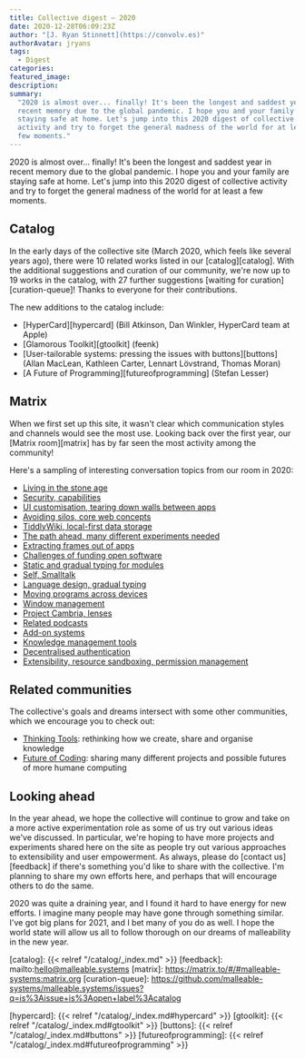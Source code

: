 ```yaml
---
title: Collective digest — 2020
date: 2020-12-28T06:09:23Z
author: "[J. Ryan Stinnett](https://convolv.es)"
authorAvatar: jryans
tags:
  - Digest
categories:
featured_image:
description:
summary:
  "2020 is almost over... finally! It's been the longest and saddest year in
  recent memory due to the global pandemic. I hope you and your family are
  staying safe at home. Let's jump into this 2020 digest of collective
  activity and try to forget the general madness of the world for at least a
  few moments."
---
```


2020 is almost over... finally! It's been the longest and saddest
year in recent memory due to the global pandemic. I hope you and your family are
staying safe at home. Let's jump into this 2020 digest of collective activity and try to forget the general madness of the world for at least a few moments.

## Catalog

In the early days of the collective site (March 2020, which feels like several
years ago), there were 10 related works listed in our [catalog][catalog]. With
the additional suggestions and curation of our community, we're now up to 19
works in the catalog, with 27 further suggestions [waiting for
curation][curation-queue]! Thanks to everyone for their contributions.

The new additions to the catalog include:

* [HyperCard][hypercard] (Bill Atkinson, Dan Winkler, HyperCard team at Apple)
* [Glamorous Toolkit][gtoolkit] (feenk)
* [User-tailorable systems: pressing the issues with buttons][buttons] (Allan MacLean, Kathleen Carter, Lennart Lövstrand, Thomas Moran)
* [A Future of Programming][futureofprogramming] (Stefan Lesser)

## Matrix

When we first set up this site, it wasn't clear which communication styles and
channels would see the most use. Looking back over the first year, our [Matrix
room][matrix] has by far seen the most activity among the community!

Here's a sampling of interesting conversation topics from our room in 2020:

* [Living in the stone age](https://matrix.to/#/!bQveTkYXFyxLJQwcLG:matrix.org/$WKM14pCdObsIQOBWr_8LUNpveYdY14GAMqTcZRp5iiY)
* [Security, capabilities](https://matrix.to/#/!bQveTkYXFyxLJQwcLG:matrix.org/$piaQ6gO5iL37DSpTqyNU-ZaOfAKBRoifORAEuCdKdIo)
* [UI customisation, tearing down walls between apps](https://matrix.to/#/!bQveTkYXFyxLJQwcLG:matrix.org/$sliTfTMxGhSviieq9LTITiKGVriiGadtK1SpC5JJoEU)
* [Avoiding silos, core web concepts](https://matrix.to/#/!bQveTkYXFyxLJQwcLG:matrix.org/$ZXJ1jtOokVL1KFvZjSj9IxOkuN3KWt2Up-2ueElJIJU)
* [TiddlyWiki, local-first data storage](https://matrix.to/#/!bQveTkYXFyxLJQwcLG:matrix.org/$_gsQcAsP1h4tflsA16efW5gcXsakqRkwhaC7clOo7QM)
* [The path ahead, many different experiments needed](https://matrix.to/#/!bQveTkYXFyxLJQwcLG:matrix.org/$DfXgRUQZmHIWi4Oze6kb5ZUQRTZdt3XLTLkQ9BOXAjw)
* [Extracting frames out of apps](https://matrix.to/#/!bQveTkYXFyxLJQwcLG:matrix.org/$l10B1LIdJPwZsIUdUOuUjrDsOV2yVKq99YCQ-QhSWgg)
* [Challenges of funding open software](https://matrix.to/#/!bQveTkYXFyxLJQwcLG:matrix.org/$DenH499rHZGBw_WBpytGtaVSXubvL81CCox_jtR-a7c)
* [Static and gradual typing for modules](https://matrix.to/#/!bQveTkYXFyxLJQwcLG:matrix.org/$wyNOzn2sZAKpS8gsUHZQ5JZezB79G6QUtEUDR9RXGjI)
* [Self, Smalltalk](https://matrix.to/#/!bQveTkYXFyxLJQwcLG:matrix.org/$D70bKOK9l9ju8uz4wuhXW1FPgtl6xPElEPzVbQ9P3MY)
* [Language design, gradual typing](https://matrix.to/#/!bQveTkYXFyxLJQwcLG:matrix.org/$3fSHBP4m-QjCn1m-2ChKxFx4booNUvvrxWvU6i6FWcY)
* [Moving programs across devices](https://matrix.to/#/!bQveTkYXFyxLJQwcLG:matrix.org/$uRntmaT5ggTIDsF0wVJx_KoeoyEres_XoIc3Jc7slWg)
* [Window management](https://matrix.to/#/!bQveTkYXFyxLJQwcLG:matrix.org/$K7kjIFuiXEjWoo_ubR_towA-aia3ZoVogPuxVo1fjb0)
* [Project Cambria, lenses](https://matrix.to/#/!bQveTkYXFyxLJQwcLG:matrix.org/$YFO_D5wCf2qQ8vvot2dgVRmDXxPW0bBsDqUkCVFKq90)
* [Related podcasts](https://matrix.to/#/!bQveTkYXFyxLJQwcLG:matrix.org/$coVDSloIwe0bgP-BXmnqsc2pUYQnSpmBuG4y5zLaxCA)
* [Add-on systems](https://matrix.to/#/!bQveTkYXFyxLJQwcLG:matrix.org/$F1T3cPbVc9-YR5VsyipqdAw7OUUBTjAhh3dqnCWN7Ao)
* [Knowledge management tools](https://matrix.to/#/!bQveTkYXFyxLJQwcLG:matrix.org/$W225Bgcgu5-pRlv4Oe47YuqNTEsjpGxGcvmy18P9ivg)
* [Decentralised authentication](https://matrix.to/#/!bQveTkYXFyxLJQwcLG:matrix.org/$JS-WNNHG3rfYFHzEzDYMDayQ3jREgVKYhTCoiRzL-Gs)
* [Extensibility, resource sandboxing, permission management](https://matrix.to/#/!bQveTkYXFyxLJQwcLG:matrix.org/$w5ZyI5bWMxlwy3dDPREzEQVMlvKLPRY9LuKZ-52u67o)

## Related communities

The collective's goals and dreams intersect with some other communities, which
we encourage you to check out:

* [Thinking Tools][thinking-tools]: rethinking how we create, share and organise
  knowledge
* [Future of Coding][future-of-coding]: sharing many different projects and
  possible futures of more humane computing

## Looking ahead

In the year ahead, we hope the collective will continue to grow and take on a
more active experimentation role as some of us try out various ideas we've
discussed. In particular, we're hoping to have more projects and experiments
shared here on the site as people try out various approaches to extensibility
and user empowerment. As always, please do [contact us][feedback] if there's
something you'd like to share with the collective. I'm planning to share my own
efforts here, and perhaps that will encourage others to do the same.

2020 was quite a draining year, and I found it hard to have energy for new
efforts. I imagine many people may have gone through something similar. I've got
big plans for 2021, and I bet many of you do as well. I hope the world state
will allow us all to follow thorough on our dreams of malleability in the new
year.

[catalog]: {{< relref "/catalog/_index.md" >}}
[feedback]: mailto:hello@malleable.systems
[matrix]: https://matrix.to/#/#malleable-systems:matrix.org
[curation-queue]: https://github.com/malleable-systems/malleable.systems/issues?q=is%3Aissue+is%3Aopen+label%3Acatalog

[hypercard]: {{< relref "/catalog/_index.md#hypercard" >}}
[gtoolkit]: {{< relref "/catalog/_index.md#gtoolkit" >}}
[buttons]: {{< relref "/catalog/_index.md#buttons" >}}
[futureofprogramming]: {{< relref "/catalog/_index.md#futureofprogramming" >}}

[thinking-tools]: https://thinkingtools.space
[future-of-coding]: https://futureofcoding.org
